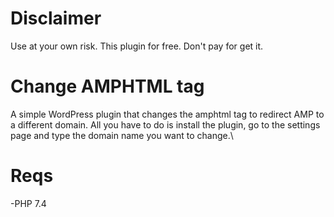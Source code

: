 # Disclaimer
  Use at your own risk.
  This plugin for free. Don't pay for get it.

# Change AMPHTML tag
A simple WordPress plugin that changes the amphtml tag to redirect AMP to a different domain. All you have to do is install the plugin, go to the settings page and type the domain name you want to change.\
  
# Reqs
-PHP 7.4

